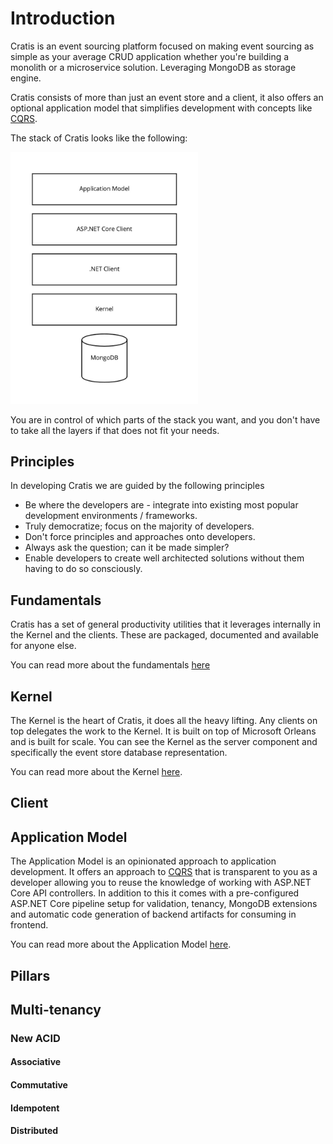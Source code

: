 # Introduction

Cratis is an event sourcing platform focused on making event sourcing as simple as your average CRUD
application whether you're building a monolith or a microservice solution. Leveraging MongoDB as storage engine.

Cratis consists of more than just an event store and a client, it also offers an optional application model that
simplifies development with concepts like [CQRS](https://en.wikipedia.org/wiki/Command%E2%80%93query_separation#Command_Query_Responsibility_Segregation).

The stack of Cratis looks like the following:

<img src="./images/cratis-layers.jpg" width="300" />

You are in control of which parts of the stack you want, and you don't have to take all the layers if that
does not fit your needs.

## Principles

In developing Cratis we are guided by the following principles

* Be where the developers are - integrate into existing most popular development environments / frameworks.
* Truly democratize; focus on the majority of developers.
* Don't force principles and approaches onto developers.
* Always ask the question; can it be made simpler?
* Enable developers to create well architected solutions without them having to do so consciously.

## Fundamentals

Cratis has a set of general productivity utilities that it leverages internally in the Kernel and the clients.
These are packaged, documented and available for anyone else.

You can read more about the fundamentals [here](./fundamentals/index.md)

## Kernel

The Kernel is the heart of Cratis, it does all the heavy lifting. Any clients on top delegates the work to the
Kernel. It is built on top of Microsoft Orleans and is built for scale. You can see the Kernel as the server
component and specifically the event store database representation.

You can read more about the Kernel [here](./kernel/index.md).

## Client

## Application Model

The Application Model is an opinionated approach to application development. It offers an approach to [CQRS](https://en.wikipedia.org/wiki/Command%E2%80%93query_separation#Command_Query_Responsibility_Segregation)
that is transparent to you as a developer allowing you to reuse the knowledge of working with ASP.NET Core API
controllers. In addition to this it comes with a pre-configured ASP.NET Core pipeline setup for validation, tenancy,
MongoDB extensions and automatic code generation of backend artifacts for consuming in frontend.

You can read more about the Application Model [here](./application-model/index.md).

## Pillars

## Multi-tenancy

### New ACID

#### Associative

#### Commutative

#### Idempotent

#### Distributed
